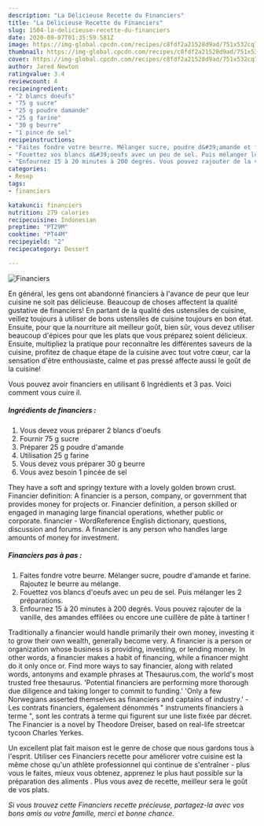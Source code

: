 ```yaml
---
description: "La Délicieuse Recette du Financiers"
title: "La Délicieuse Recette du Financiers"
slug: 1504-la-delicieuse-recette-du-financiers
date: 2020-09-07T01:35:59.581Z
image: https://img-global.cpcdn.com/recipes/c8fdf2a21528d9ad/751x532cq70/financiers-photo-principale-de-la-recette.jpg
thumbnail: https://img-global.cpcdn.com/recipes/c8fdf2a21528d9ad/751x532cq70/financiers-photo-principale-de-la-recette.jpg
cover: https://img-global.cpcdn.com/recipes/c8fdf2a21528d9ad/751x532cq70/financiers-photo-principale-de-la-recette.jpg
author: Jared Newton
ratingvalue: 3.4
reviewcount: 4
recipeingredient:
- "2 blancs doeufs"
- "75 g sucre"
- "25 g poudre damande"
- "25 g farine"
- "30 g beurre"
- "1 pince de sel"
recipeinstructions:
- "Faites fondre votre beurre. Mélanger sucre, poudre d&#39;amande et farine. Rajoutez le beurre au mélange."
- "Fouettez vos blancs d&#39;oeufs avec un peu de sel. Puis mélanger les 2 préparations."
- "Enfournez 15 à 20 minutes à 200 degrés. Vous pouvez rajouter de la vanille, des amandes effilées ou encore une cuillère de pâte à tartiner !"
categories:
- Resep
tags:
- financiers

katakunci: financiers 
nutrition: 279 calories
recipecuisine: Indonesian
preptime: "PT29M"
cooktime: "PT44M"
recipeyield: "2"
recipecategory: Dessert

---
```



![Financiers](https://img-global.cpcdn.com/recipes/c8fdf2a21528d9ad/751x532cq70/financiers-photo-principale-de-la-recette.jpg)

En général, les gens ont abandonné financiers à l'avance de peur que leur cuisine ne soit pas délicieuse. Beaucoup de choses affectent la qualité gustative de financiers! En partant de la qualité des ustensiles de cuisine, veillez toujours à utiliser de bons ustensiles de cuisine toujours en bon état. Ensuite, pour que la nourriture ait meilleur goût, bien sûr, vous devez utiliser beaucoup d'épices pour que les plats que vous préparez soient délicieux. Ensuite, multipliez la pratique pour reconnaître les différentes saveurs de la cuisine, profitez de chaque étape de la cuisine avec tout votre cœur, car la sensation d'être enthousiaste, calme et pas pressé affecte aussi le goût de la cuisine!

<!--inarticleads1-->

Vous pouvez avoir financiers en utilisant 6 Ingrédients et 3 pas. Voici comment vous cuire il.

##### Ingrédients de financiers :

1. Vous devez vous préparer 2 blancs d&#39;oeufs
1. Fournir 75 g sucre
1. Préparer 25 g poudre d&#39;amande
1. Utilisation 25 g farine
1. Vous devez vous préparer 30 g beurre
1. Vous avez besoin 1 pincée de sel


They have a soft and springy texture with a lovely golden brown crust. Financier definition: A financier is a person, company, or government that provides money for projects or. Financier definition, a person skilled or engaged in managing large financial operations, whether public or corporate. financier - WordReference English dictionary, questions, discussion and forums. A financier is any person who handles large amounts of money for investment. 

<!--inarticleads2-->

##### Financiers pas à pas :

1. Faites fondre votre beurre. Mélanger sucre, poudre d&#39;amande et farine. Rajoutez le beurre au mélange.
1. Fouettez vos blancs d&#39;oeufs avec un peu de sel. Puis mélanger les 2 préparations.
1. Enfournez 15 à 20 minutes à 200 degrés. Vous pouvez rajouter de la vanille, des amandes effilées ou encore une cuillère de pâte à tartiner !


Traditionally a financier would handle primarily their own money, investing it to grow their own wealth, generally become very. A financier is a person or organization whose business is providing, investing, or lending money. In other words, a financier makes a habit of financing, while a financer might do it only once or. Find more ways to say financier, along with related words, antonyms and example phrases at Thesaurus.com, the world&#39;s most trusted free thesaurus. &#39;Potential financiers are performing more thorough due diligence and taking longer to commit to funding.&#39; &#39;Only a few Norwegians asserted themselves as financiers and captains of industry.&#39; - Les contrats financiers, également dénommés &#34; instruments financiers à terme &#34;, sont les contrats à terme qui figurent sur une liste fixée par décret. The Financier is a novel by Theodore Dreiser, based on real-life streetcar tycoon Charles Yerkes. 

<!--inarticleads1-->

<p>
Un excellent plat fait maison est le genre de chose que nous gardons tous à l'esprit. Utiliser ces Financiers recette pour améliorer votre cuisine est la même chose qu'un athlète professionnel qui continue de s'entraîner - plus vous le faites, mieux vous obtenez, apprenez le plus haut possible sur la préparation des aliments . Plus vous avez de recette, meilleur sera le goût de vos plats.
</p>

<p>
<i>Si vous trouvez cette Financiers recette précieuse, partagez-la avec vos bons amis ou votre famille, merci et bonne chance.</i>
</p>
